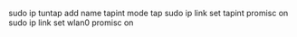 sudo ip tuntap add name tapint mode tap
sudo ip link set tapint promisc on
sudo ip link set wlan0 promisc on
